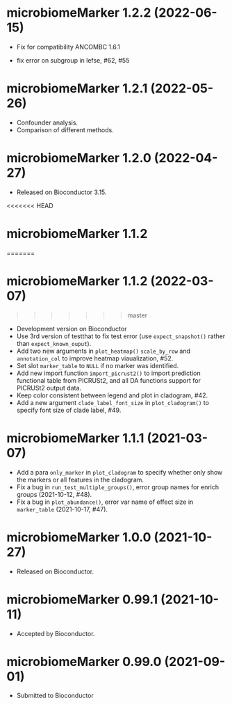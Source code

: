 # microbiomeMarker 1.2.2 (2022-06-15)

+ Fix for compatibility ANCOMBC 1.6.1

+ fix error on subgroup in lefse, #62, #55

# microbiomeMarker 1.2.1 (2022-05-26)

+ Confounder analysis.
+ Comparison of different methods.

# microbiomeMarker 1.2.0 (2022-04-27) 

+ Released on Bioconductor 3.15.

<<<<<<< HEAD
# microbiomeMarker 1.1.2
=======
# microbiomeMarker 1.1.2 (2022-03-07)
>>>>>>> master

+ Development version on Bioconductor
+ Use 3rd version of testthat to fix test error (use `expect_snapshot()` rather 
than `expect_known_ouput`).
+ Add two new arguments in `plot_heatmap()` `scale_by_row` and `annotation_col`
to improve heatmap viaualization, #52.
+ Set slot `marker_table` to `NULL` if no marker was identified.
+ Add new import function `import_picrust2()` to import prediction functional
table from PICRUSt2, and all DA functions support for PICRUSt2 output data.
+ Keep color consistent between legend and plot in cladogram, #42. 
+ Add a new argument `clade_label_font_size` in `plot_cladogram()` to specify 
font size of clade label, #49.

# microbiomeMarker  1.1.1 (2021-03-07)

+ Add a para `only_marker` in `plot_cladogram` to specify whether only show the 
markers or all features in the cladogram.
+ Fix a bug in `run_test_multiple_groups()`, error group names for enrich 
groups (2021-10-12, #48).
+ Fix a bug in `plot_abundance()`, error var name of effect size in
`marker_table` (2021-10-17, #47).

# microbiomeMarker 1.0.0 (2021-10-27)

+ Released on Bioconductor.

# microbiomeMarker 0.99.1 (2021-10-11)

+ Accepted by Bioconductor.

# microbiomeMarker 0.99.0 (2021-09-01)

+ Submitted to Bioconductor
